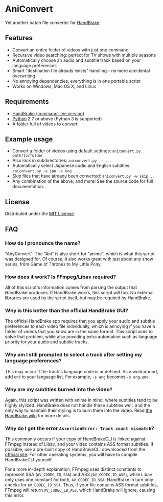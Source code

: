 # AniConvert

Yet another batch file converter for [HandBrake](https://handbrake.fr/)

## Features

- Convert an entire folder of videos with just one command
- Recursive video searching: perfect for TV shows with multiple seasons
- Automatically choose an audio and subtitle track based on your language preferences
- Smart "destination file already exists" handling - no more accidental overwriting
- No annoying dependencies, everything is in one portable script
- Works on Windows, Mac OS X, and Linux

## Requirements

- [HandBrake (command-line version)](https://handbrake.fr/downloads2.php)
- [Python](https://www.python.org/downloads/) 2.7 or above (Python 3 is supported)
- A folder full of videos to convert!

## Example usage

- Convert a folder of videos using default settings: `aniconvert.py path/to/folder`
- Also look in subdirectories: `aniconvert.py -r ...`
- Automatically select Japanese audio and English subtitles: `aniconvert.py -a jpn -s eng ...`
- Skip files that have already been converted: `aniconvert.py -w skip ...`
- Any combination of the above, and more! See the source code for full documentation.

## License

Distributed under the [MIT License](http://opensource.org/licenses/MIT).

## FAQ

### How do I pronounce the name?

"AnyConvert". The "Ani" is also short for "anime", which is what this script
was designed for. Of course, it also works great with just about any show
series, from Game of Thrones to My Little Pony.

### How does it work? Is FFmpeg/Libav required?

All of this script's information comes from parsing the output that
HandBrake produces. If HandBrake works, this script will too. No external
libraries are used by the script itself, but may be required by HandBrake.

### Why is this better than the official HandBrake GUI?

The official HandBrake app requires that you apply your audio and subtitle
preferences to each video file individually, which is annoying if you have
a folder of videos that you know are in the same format. This script aims to
solve that problem, while also providing extra automation such as language
priority for your audio and subtitle tracks.

### Why am I still prompted to select a track after setting my language preferences?

This may occur if the track's language code is undefined. As a workaround,
add `und` to your language list. For example, `-s eng` becomes `-s eng,und`.

### Why are my subtitles burned into the video?

Again, this script was written with anime in mind, where subtitles tend to
be highly stylized. HandBrake does not handle these subtitles well, and the
only way to maintain their styling is to burn them into the video. Read
[the HandBrake wiki](https://trac.handbrake.fr/wiki/Subtitles#wikipage)
for more details.

### Why do I get the error `AssertionError: Track count mismatch`?

This commonly occurs if your copy of HandBrakeCLI is linked against FFmpeg
instead of Libav, and your video contains ASS format subtitles. If possible,
use a pre-built copy of HandBrakeCLI downloaded from the
[official site](https://handbrake.fr/downloads2.php). For other operating
systems, you will have to compile HandBrakeCLI yourself.

For a more in-depth explanation, FFmpeg uses distinct constants to represent
SSA (`AV_CODEC_ID_SSA`) and ASS (`AV_CODEC_ID_ASS`), while Libav only uses
one constant for both, `AV_CODEC_ID_SSA`. HandBrake in turn only checks for
`AV_CODEC_ID_SSA`. Thus, if your file contains ASS format subtitles, FFmpeg
will return `AV_CODEC_ID_ASS`, which HandBrake will ignore, causing this error.
